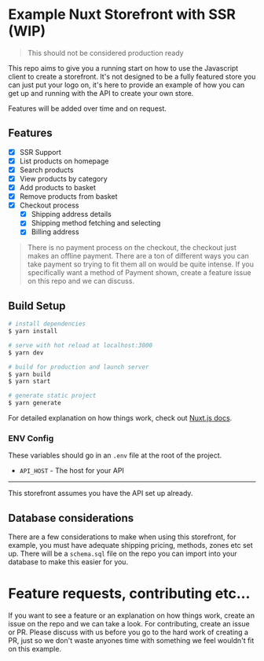 # Example Nuxt Storefront with SSR (WIP)

> This should not be considered production ready

This repo aims to give you a running start on how to use the Javascript client to create a storefront. It's not designed to be a fully featured store you can just put your logo on, it's here to provide an example of how you can get up and running with the API to create your own store.

Features will be added over time and on request.

## Features

- [x] SSR Support
- [x] List products on homepage
- [x] Search products
- [x] View products by category
- [x] Add products to basket
- [x] Remove products from basket
- [x] Checkout process
  - [x] Shipping address details
  - [x] Shipping method fetching and selecting
  - [x] Billing address
  
> There is no payment process on the checkout, the checkout just makes an offline payment. There are a ton of different ways you can take payment so trying to fit them all on would be quite intense. If you specifically want a method of Payment shown, create a feature issue on this repo and we can discuss.

## Build Setup

```bash
# install dependencies
$ yarn install

# serve with hot reload at localhost:3000
$ yarn dev

# build for production and launch server
$ yarn build
$ yarn start

# generate static project
$ yarn generate
```

For detailed explanation on how things work, check out [Nuxt.js docs](https://nuxtjs.org).

### ENV Config

These variables should go in an `.env` file at the root of the project.

- `API_HOST` - The host for your API

---

This storefront assumes you have the API set up already.

## Database considerations

There are a few considerations to make when using this storefront, for example, you must have adequate shipping pricing, methods, zones etc set up. There will be a `schema.sql` file on the repo you can import into your database to make this easier for you.

# Feature requests, contributing etc...

If you want to see a feature or an explanation on how things work, create an issue on the repo and we can take a look. For contributing, create an issue or PR. Please discuss with us before you go to the hard work of creating a PR, just so we don't waste anyones time with something we feel wouldn't fit on this example.


